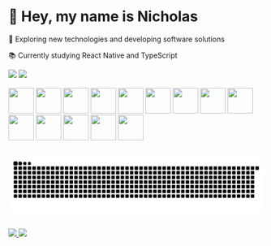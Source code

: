 # 👋 Hey, my name is Nicholas

💜 Exploring new technologies and developing software solutions

📚 Currently studying React Native and TypeScript

<div>
  <img height="180em" src="https://github-readme-stats.vercel.app/api?username=nichol6s&theme=tokyonight&show_icons=true" />
  <img height="180em" src="https://github-readme-stats.vercel.app/api/top-langs/?username=nichol6s&hide=html&layout=compact&theme=tokyonight" />
</div>

<br>

<div> 
  <img height="50" width="50" src="https://cdn.jsdelivr.net/gh/devicons/devicon/icons/react/react-original.svg" />
  <img height="50" width="50" src="https://cdn.jsdelivr.net/gh/devicons/devicon/icons/nodejs/nodejs-original.svg" />
  <img height="50" width="50" src="https://cdn.jsdelivr.net/gh/devicons/devicon@latest/icons/tailwindcss/tailwindcss-original.svg" />  
  <img height="50" width="50" src="https://cdn.jsdelivr.net/gh/devicons/devicon@latest/icons/typescript/typescript-original.svg" />  
  <img height="50" width="50" src="https://cdn.jsdelivr.net/gh/devicons/devicon/icons/javascript/javascript-original.svg" />
  <img height="50" width="50" src="https://cdn.jsdelivr.net/gh/devicons/devicon/icons/html5/html5-original.svg" />
  <img height="50" width="50" src="https://cdn.jsdelivr.net/gh/devicons/devicon/icons/css3/css3-original.svg" />
  <img height="50" width="50" src="https://cdn.jsdelivr.net/gh/devicons/devicon/icons/python/python-original.svg" />
  <img height="50" width="50" src="https://cdn.jsdelivr.net/gh/devicons/devicon/icons/java/java-original.svg" />
  <img height="50" width="50" src="https://cdn.jsdelivr.net/gh/devicons/devicon@latest/icons/csharp/csharp-original.svg" />        
  <img height="50" width="50" src="https://cdn.jsdelivr.net/gh/devicons/devicon/icons/mysql/mysql-original.svg" />
  <img height="50" width="50" src="https://cdn.jsdelivr.net/gh/devicons/devicon/icons/jupyter/jupyter-original.svg" />
  <img height="50" width="50" src="https://cdn.jsdelivr.net/gh/devicons/devicon@latest/icons/azure/azure-original.svg" />
  <img height="50" width="50" src="https://cdn.jsdelivr.net/gh/devicons/devicon@latest/icons/azuredevops/azuredevops-original.svg" />
          
</div>

##

<picture>
  <source media="(prefers-color-scheme: dark)" srcset="https://raw.githubusercontent.com/nichol6s/nichol6s/output/github-contribution-grid-snake-dark.svg">
  <source media="(prefers-color-scheme: light)" srcset="https://raw.githubusercontent.com/nichol6s/nichol6s/output/github-contribution-grid-snake.svg">
  <img alt="github contribution grid snake animation" src="https://raw.githubusercontent.com/nichol6s/nichol6s/output/github-contribution-grid-snake.svg">
</picture>

##

<div>
  <a href="https://www.linkedin.com/in/nichol6s/" target="_blank">
    <img src="https://img.shields.io/badge/LinkedIn-0077B5?style=for-the-badge&logo=linkedin&logoColor=white&link=linkedin.com/in/nichol6s"/>
  </a>
  
  <a href="mailto:nicholas.santosp@gmail.com">
  <img src="https://img.shields.io/badge/Gmail-D14836?style=for-the-badge&logo=gmail&logoColor=white&link=mailto:nicholas.santosp@gmail.com"/>
  </a>
</div>
